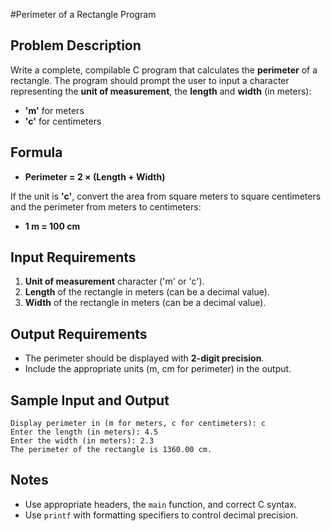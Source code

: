 #Perimeter of a Rectangle Program

## Problem Description

Write a complete, compilable C program that calculates the **perimeter** of a rectangle. The program should prompt the user to input a character representing the **unit of measurement**, the **length** and **width** (in meters):

- **'m'** for meters
- **'c'** for centimeters

## Formula

- **Perimeter = 2 × (Length + Width)**

If the unit is **'c'**, convert the area from square meters to square centimeters and the perimeter from meters to centimeters:

- **1 m = 100 cm**

## Input Requirements

1. **Unit of measurement** character ('m' or 'c').
2. **Length** of the rectangle in meters (can be a decimal value).
3. **Width** of the rectangle in meters (can be a decimal value).


## Output Requirements

- The perimeter should be displayed with **2-digit precision**.
- Include the appropriate units (m, cm for perimeter) in the output.

## Sample Input and Output

```
Display perimeter in (m for meters, c for centimeters): c
Enter the length (in meters): 4.5
Enter the width (in meters): 2.3
The perimeter of the rectangle is 1360.00 cm.
```

## Notes

- Use appropriate headers, the `main` function, and correct C syntax.
- Use `printf` with formatting specifiers to control decimal precision.


